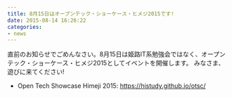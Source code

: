 ```yaml
---
title: 8月15日はオープンテック・ショーケース・ヒメジ2015です!
date: 2015-08-14 16:26:22
categories:
- news
---
```


直前のお知らせでごめんなさい。8月15日は姫路IT系勉強会ではなく、オープンテック・ショーケース・ヒメジ2015としてイベントを開催します。
みなさま、遊びに来てください!

-   Open Tech Showcase Himeji 2015: <https://histudy.github.io/otsc/>

